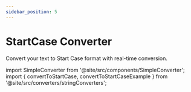 ```yaml
---
sidebar_position: 5
---
```


# StartCase Converter

Convert your text to Start Case format with real-time conversion.

import SimpleConverter from '@site/src/components/SimpleConverter';
import { convertToStartCase, convertToStartCaseExample } from '@site/src/converters/stringConverters';

<SimpleConverter
  conversion={convertToStartCase}
  placeholder="Enter text to convert to Start Case..."
  language="text"
  exampleInput={convertToStartCaseExample.input}
  showPreview={true}
  previewMode="inline"
/>